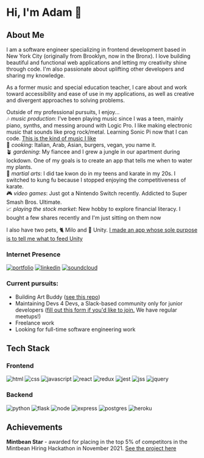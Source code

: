 # Hi, I'm Adam 👋

## About Me 

I am a software engineer specializing in frontend development based in New York City (originally from Brooklyn, now in the Bronx). I love building beautiful and functional web applications and letting my creativity shine through code. I'm also passionate about uplifting other developers and sharing my knowledge.

As a former music and special education teacher, I care about and work toward accessibility and ease of use in my applications, as well as creative and divergent approaches to solving problems.  

Outside of my professional pursuits, I enjoy...  
🎶 *music production*: I've been playing music since I was a teen, mainly piano, synths, and messing around with Logic Pro. I like making electronic music that sounds like prog rock/metal. Learning Sonic Pi now that I can code. [This is the kind of music I like](https://open.spotify.com/playlist/7rTsGPUXgumsOEio73703O?si=f7e753985ed246be)  
🥘 *cooking*: Italian, Arab, Asian, burgers, vegan, you name it.  
🪴 *gardening*: My fiancee and I grew a jungle in our apartment during lockdown. One of my goals is to create an app that tells me when to water my plants.  
🥋 *martial arts*: I did tae kwon do in my teens and karate in my 20s. I switched to kung fu because I stopped enjoying the competitiveness of karate.  
🎮 *video games*: Just got a Nintendo Switch recently. Addicted to Super Smash Bros. Ultimate.  
📈 *playing the stock market*: New hobby to explore financial literacy. I bought a few shares recently and I'm just sitting on them now  

I also have two pets, 🐈 Milo and 🦎 Unity. [I made an app whose sole purpose is to tell me what to feed Unity](https://github.com/Adam-Thometz/Reptifeed)

### Internet Presence 
[![portfolio](https://img.shields.io/badge/Portfolio-000000?style=for-the-badge&logo=&logoColor=white)](https://adamthometz.com)
[![linkedin](https://img.shields.io/badge/LinkedIn-0A66C2?style=for-the-badge&logo=LinkedIn&logoColor=white)](https://www.linkedin.com/in/adam-thometz)
[![soundcloud](https://img.shields.io/badge/SoundCloud-FF3300?style=for-the-badge&logo=soundcloud&logoColor=white)](https://soundcloud.com/this-is-psychic-hamster)

### Current pursuits:
- Building Art Buddy ([see this repo](https://github.com/Adam-Thometz/Art-Buddy))
- Maintaining Devs 4 Devs, a Slack-based community only for junior developers ([fill out this form if you'd like to join.](https://forms.gle/75NJzYQcYc94V7Jz9) We have regular meetups!)
- Freelance work
- Looking for full-time software engineering work

## Tech Stack

### Frontend

![html](https://img.shields.io/badge/html-E34F26?style=for-the-badge&logo=html5&logoColor=FFFFFF)
![css](https://img.shields.io/badge/css-1572B6?style=for-the-badge&logo=css3&logoColor=FFFFFF)
![javascript](https://img.shields.io/badge/javascript-F7DF1E?style=for-the-badge&logo=Javascript&logoColor=000000)
![react](https://img.shields.io/badge/react-61DAFB?style=for-the-badge&logo=React&logoColor=000000)
![redux](https://img.shields.io/badge/redux-764ABC?style=for-the-badge&logo=Redux&logoColor=FFFFFF)
![jest](https://img.shields.io/badge/jest-C21325?style=for-the-badge&logo=Redux&logoColor=FFFFFF)
![jss](https://img.shields.io/badge/jss-F7DF1E?style=for-the-badge&logo=jss&logoColor=FFFFFF)
![jquery](https://img.shields.io/badge/jquery-0769AD?style=for-the-badge&logo=jquery&logoColor=FFFFFF)

### Backend

![python](https://img.shields.io/badge/python-3776AB?style=for-the-badge&logo=python&logoColor=FFFFFF)
![flask](https://img.shields.io/badge/flask-000000?style=for-the-badge&logo=flask&logoColor=FFFFFF)
![node](https://img.shields.io/badge/node-339933?style=for-the-badge&logo=node.js&logoColor=FFFFFF)
![express](https://img.shields.io/badge/express-000000?style=for-the-badge&logo=express&logoColor=FFFFFF)
![postgres](https://img.shields.io/badge/postgresql-4169E1?style=for-the-badge&logo=postgresql&logoColor=FFFFFF)
![heroku](https://img.shields.io/badge/heroku-430098?style=for-the-badge&logo=heroku&logoColor=FFFFFF)

## Achievements

**Mintbean Star** - awarded for placing in the top 5% of competitors in the Mintbean Hiring Hackathon in November 2021. [See the project here](https://github.com/Adam-Thometz/8-Bit-Clan)
